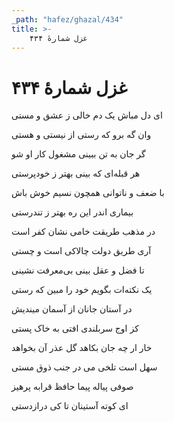 ```yaml
---
_path: "hafez/ghazal/434"
title: >-
    غزل شمارهٔ ۴۳۴
---
```

# غزل شمارهٔ ۴۳۴

<div class="b" id="bn1"><div class="m1"><p>ای دل مباش یک دم خالی ز عشق و مستی</p></div>
<div class="m2"><p>وان گه برو که رستی از نیستی و هستی</p></div></div>
<div class="b" id="bn2"><div class="m1"><p>گر جان به تن ببینی مشغول کار او شو</p></div>
<div class="m2"><p>هر قبله‌ای که بینی بهتر ز خودپرستی</p></div></div>
<div class="b" id="bn3"><div class="m1"><p>با ضعف و ناتوانی همچون نسیم خوش باش</p></div>
<div class="m2"><p>بیماری اندر این ره بهتر ز تندرستی</p></div></div>
<div class="b" id="bn4"><div class="m1"><p>در مذهب طریقت خامی نشان کفر است</p></div>
<div class="m2"><p>آری طریق دولت چالاکی است و چستی</p></div></div>
<div class="b" id="bn5"><div class="m1"><p>تا فضل و عقل بینی بی‌معرفت نشینی</p></div>
<div class="m2"><p>یک نکته‌ات بگویم خود را مبین که رستی</p></div></div>
<div class="b" id="bn6"><div class="m1"><p>در آستان جانان از آسمان میندیش</p></div>
<div class="m2"><p>کز اوج سربلندی افتی به خاک پستی</p></div></div>
<div class="b" id="bn7"><div class="m1"><p>خار ار چه جان بکاهد گل عذر آن بخواهد</p></div>
<div class="m2"><p>سهل است تلخی می در جنب ذوق مستی</p></div></div>
<div class="b" id="bn8"><div class="m1"><p>صوفی پیاله پیما حافظ قرابه پرهیز</p></div>
<div class="m2"><p>ای کوته آستینان تا کی درازدستی</p></div></div>
